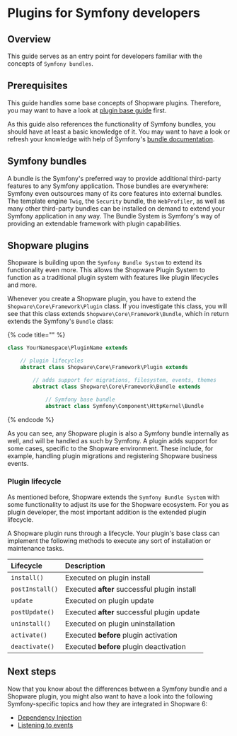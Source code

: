 # Plugins for Symfony developers

## Overview

This guide serves as an entry point for developers familiar with the concepts of `Symfony bundles`.

## Prerequisites

This guide handles some base concepts of Shopware plugins. Therefore, you may want to have a look at [plugin base guide](plugin-base-guide.md) first.

As this guide also references the functionality of Symfony bundles, you should have at least a basic knowledge of it. You may want to have a look or refresh your knowledge with help of Symfony's [bundle documentation](https://symfony.com/doc/current/bundles.html).

## Symfony bundles

A bundle is the Symfony's preferred way to provide additional third-party features to any Symfony application. Those bundles are everywhere: Symfony even outsources many of its core features into external bundles. The template engine `Twig`, the `Security` bundle, the `WebProfiler`, as well as many other third-party bundles can be installed on demand to extend your Symfony application in any way. The Bundle System is Symfony's way of providing an extendable framework with plugin capabilities.

## Shopware plugins

Shopware is building upon the `Symfony Bundle System` to extend its functionality even more. This allows the Shopware Plugin System to function as a traditional plugin system with features like plugin lifecycles and more.

Whenever you create a Shopware plugin, you have to extend the `Shopware\Core\Framework\Plugin` class. If you investigate this class, you will see that this class extends `Shopware\Core\Framework\Bundle`, which in return extends the Symfony's `Bundle` class:

{% code title="" %}
```php
class YourNamespace\PluginName extends

    // plugin lifecycles
    abstract class Shopware\Core\Framework\Plugin extends

        // adds support for migrations, filesystem, events, themes
        abstract class Shopware\Core\Framework\Bundle extends

            // Symfony base bundle
            abstract class Symfony\Component\HttpKernel\Bundle
```
{% endcode %}

As you can see, any Shopware plugin is also a Symfony bundle internally as well, and will be handled as such by Symfony. A plugin adds support for some cases, specific to the Shopware environment. These include, for example, handling plugin migrations and registering Shopware business events.

### Plugin lifecycle

As mentioned before, Shopware extends the `Symfony Bundle System` with some functionality to adjust its use for the Shopware ecosystem. For you as plugin developer, the most important addition is the extended plugin lifecycle.

A Shopware plugin runs through a lifecycle. Your plugin's base class can implement the following methods to execute any sort of installation or maintenance tasks.

| Lifecycle | Description |
| :--- | :--- |
| `install()` | Executed on plugin install |
| `postInstall()` | Executed **after** successful plugin install |
| `update` | Executed on plugin update |
| `postUpdate()` | Executed **after** successful plugin update |
| `uninstall()` | Executed on plugin uninstallation |
| `activate()` | Executed **before** plugin activation |
| `deactivate()` | Executed **before** plugin deactivation |

## Next steps

Now that you know about the differences between a Symfony bundle and a Shopware plugin, you might also want to have a look into the following Symfony-specific topics and how they are integrated in Shopware 6:

* [Dependency Injection](plugin-fundamentals/dependency-injection.md)
* [Listening to events](plugin-fundamentals/listening-to-events.md)

